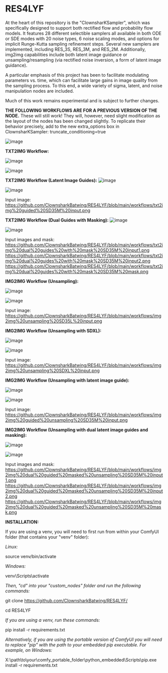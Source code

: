 # RES4LYF

At the heart of this repository is the "ClownsharKSampler", which was specifically designed to support both rectified flow and probability flow models. It features 28 different selectible samplers all available in both ODE or SDE modes with 20 noise types, 6 noise scaling modes, and options for implicit Runge-Kutta sampling refinement steps. Several new samplers are implemented, including RES_3S, RES_3M, and RES_2M. Additionally, img2img capabilities include both latent image guidance or unsampling/resampling (via rectified noise inversion, a form of latent image guidance). 

A particular emphasis of this project has been to facilitate modulating parameters vs. time, which can facilitate large gains in image quality from the sampling process. To this end, a wide variety of sigma, latent, and noise manipulation nodes are included. 

Much of this work remains experimental and is subject to further changes.

**THE FOLLOWING WORKFLOWS ARE FOR A PREVIOUS VERSION OF THE NODE.** 
These will still work! They will, however, need slight modification as the layout of the nodes has been changed slightly. To replicate their behavior precisely, add to the new extra_options box in ClownsharKSampler: truncate_conditioning=true

![image](https://github.com/user-attachments/assets/a55ec484-1339-45a2-bcc4-76934f4648d4)

**TXT2IMG Workflow:** 

![image](https://github.com/ClownsharkBatwing/RES4LYF/blob/main/workflows/txt2img%20SD35M%20output.png)

![image](https://github.com/ClownsharkBatwing/RES4LYF/blob/main/workflows/txt2img%20SD35M.png)

**TXT2IMG Workflow (Latent Image Guides):**
![image](https://github.com/ClownsharkBatwing/RES4LYF/blob/main/workflows/txt2img%20guided%20SD35M%20output.png)

![image](https://github.com/ClownsharkBatwing/RES4LYF/blob/main/workflows/txt2img%20guided%20SD35M.png)

Input image:
https://github.com/ClownsharkBatwing/RES4LYF/blob/main/workflows/txt2img%20guided%20SD35M%20input.png

**TXT2IMG Workflow (Dual Guides with Masking):**
![image](https://github.com/ClownsharkBatwing/RES4LYF/blob/main/workflows/txt2img%20dual%20guides%20with%20mask%20SD35M%20output.png)

![image](https://github.com/ClownsharkBatwing/RES4LYF/blob/main/workflows/txt2img%20dual%20guides%20with%20mask%20SD35M.png)

Input images and mask:
https://github.com/ClownsharkBatwing/RES4LYF/blob/main/workflows/txt2img%20dual%20guides%20with%20mask%20SD35M%20input1.png
https://github.com/ClownsharkBatwing/RES4LYF/blob/main/workflows/txt2img%20dual%20guides%20with%20mask%20SD35M%20input2.png
https://github.com/ClownsharkBatwing/RES4LYF/blob/main/workflows/txt2img%20dual%20guides%20with%20mask%20SD35M%20mask.png

**IMG2IMG Workflow (Unsampling):** 

![image](https://github.com/ClownsharkBatwing/RES4LYF/blob/main/workflows/img2img%20unsampling%20SD35L%20output.png)

![image](https://github.com/ClownsharkBatwing/RES4LYF/blob/main/workflows/img2img%20unsampling%20SD35L.png)

Input image:
https://github.com/ClownsharkBatwing/RES4LYF/blob/main/workflows/img2img%20unsampling%20SD35L%20input.png

**IMG2IMG Workflow (Unsampling with SDXL):**

![image](https://github.com/ClownsharkBatwing/RES4LYF/blob/main/workflows/img2img%20unsampling%20SDXL%20output.png)

![image](https://github.com/ClownsharkBatwing/RES4LYF/blob/main/workflows/img2img%20unsampling%20SDXL.png)

Input image:
https://github.com/ClownsharkBatwing/RES4LYF/blob/main/workflows/img2img%20unsampling%20SDXL%20input.png

**IMG2IMG Workflow (Unsampling with latent image guide):**

![image](https://github.com/ClownsharkBatwing/RES4LYF/blob/main/workflows/img2img%20guided%20unsampling%20SD35M%20output.png)

![image](https://github.com/ClownsharkBatwing/RES4LYF/blob/main/workflows/img2img%20guided%20unsampling%20SD35M.png)

Input image:
https://github.com/ClownsharkBatwing/RES4LYF/blob/main/workflows/img2img%20guided%20unsampling%20SD35M%20input.png

**IMG2IMG Workflow (Unsampling with dual latent image guides and masking):**

![image](https://github.com/ClownsharkBatwing/RES4LYF/blob/main/workflows/img2img%20dual%20guided%20masked%20unsampling%20SD35M%20output.png)

![image](https://github.com/ClownsharkBatwing/RES4LYF/blob/main/workflows/img2img%20dual%20guided%20masked%20unsampling%20SD35M.png)

Input images and mask:
https://github.com/ClownsharkBatwing/RES4LYF/blob/main/workflows/img2img%20dual%20guided%20masked%20unsampling%20SD35M%20input1.png
https://github.com/ClownsharkBatwing/RES4LYF/blob/main/workflows/img2img%20dual%20guided%20masked%20unsampling%20SD35M%20input2.png
https://github.com/ClownsharkBatwing/RES4LYF/blob/main/workflows/img2img%20dual%20guided%20masked%20unsampling%20SD35M%20mask.png

**INSTALLATION:** 

If you are using a venv, you will need to first run from within your ComfyUI folder (that contains your "venv" folder):

_Linux:_

source venv/bin/activate

_Windows:_

venv\Scripts\activate

_Then, "cd" into your "custom_nodes" folder and run the following commands:_

git clone https://github.com/ClownsharkBatwing/RES4LYF/

cd RES4LYF

_If you are using a venv, run these commands:_

pip install -r requirements.txt

_Alternatively, if you are using the portable version of ComfyUI you will need to replace "pip" with the path to your embedded pip executable. For example, on Windows:_

X:\path\to\your\comfy_portable_folder\python_embedded\Scripts\pip.exe install -r requirements.txt

